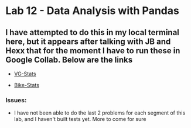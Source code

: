 # Lab 12 - Data Analysis with Pandas

## I have attempted to do this in my local terminal here, but it appears after talking with JB and Hexx that for the moment I have to run these in Google Collab. Below are the links

- [VG-Stats](https://colab.research.google.com/drive/1STEtIBtY7eMOheOumLweVv-LRQF1heDe?usp=sharing)

- [Bike-Stats](https://colab.research.google.com/drive/1p06F_JHK-RV2n0HkFtrYo17CUenZHT-U?usp=sharing)

### Issues:

- I have not been able to do the last 2 problems for each segment of this lab, and I haven't built tests yet. More to come for sure
